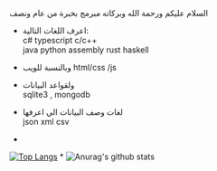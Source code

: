 السلام عليكم ورحمة الله وبركاته
مبرمج بخبرة من عام ونصف
* اعرف اللغات التالية:<br>
c# typescript c/c++ <br/>
java python assembly rust haskell
* وبالنسبة للويب
html/css /js
* ولقواعد البيانات <br>
sqlite3 , mongodb
* لغات وصف البيانات الي اعرفها <br>
json xml csv

*
[![Top Langs](https://github-readme-stats.vercel.app/api/top-langs/?username=0xangoone&layout=compact&theme=dark&hide=c%23,html,cmake,css&langs_count=15)](https://github.com/anuraghazra/github-readme-stats) * ![Anurag's github stats](https://github-readme-stats.vercel.app/api?username=0xangoone&count_private=true&theme=dark&show_icons=true&include_all_commits=true&show_owner=true)
